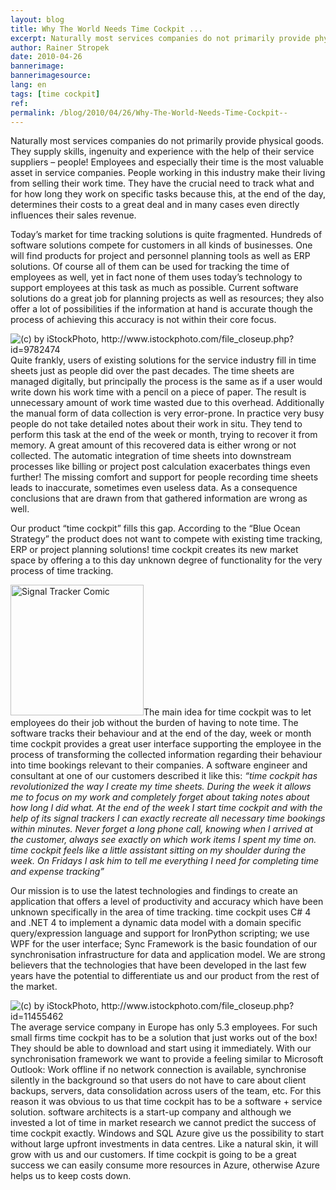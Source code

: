 ```yaml
---
layout: blog
title: Why The World Needs Time Cockpit ... 
excerpt: Naturally most services companies do not primarily provide physical goods. They supply skills, ingenuity and experience with the help of their service suppliers – people! Employees and especially their time is the most valuable asset in service companies. People working in this industry make their living from selling their work time. They have the crucial need to track what and for how long they work on specific tasks because this, at the end of the day, determines their costs to a great deal and in many cases even directly influences their sales revenue. 
author: Rainer Stropek
date: 2010-04-26
bannerimage: 
bannerimagesource: 
lang: en
tags: [time cockpit]
ref: 
permalink: /blog/2010/04/26/Why-The-World-Needs-Time-Cockpit--
---
```


<p>Naturally most services companies do not primarily provide physical goods. They supply skills, ingenuity and experience with the help of their service suppliers – people! Employees and especially their time is the most valuable asset in service companies. People working in this industry make their living from selling their work time. They have the crucial need to track what and for how long they work on specific tasks because this, at the end of the day, determines their costs to a great deal and in many cases even directly influences their sales revenue.</p><p>Today’s market for time tracking solutions is quite fragmented. Hundreds of software solutions compete for customers in all kinds of businesses. One will find products for project and personnel planning tools as well as ERP solutions. Of course all of them can be used for tracking the time of employees as well, yet in fact none of them uses today’s technology to support employees at this task as much as possible. Current software solutions do a great job for planning projects as well as resources; they also offer a lot of possibilities if the information at hand is accurate though the process of achieving this accuracy is not within their core focus.</p><p>
  <img class="floatLeft" alt="(c) by iStockPhoto, http://www.istockphoto.com/file_closeup.php?id=9782474" src="{{site.baseurl}}/content/images/blog/2010/04/iStock_000009782474XSmall_silver_computer_with_adhesive_notes.jpg" />Quite frankly, users of existing solutions for the service industry fill in time sheets just as people did over the past decades. The time sheets are managed digitally, but principally the process is the same as if a user would write down his work time with a pencil on a piece of paper. The result is unnecessary amount of work time wasted due to this overhead. Additionally the manual form of data collection is very error-prone. In practice very busy people do not take detailed notes about their work in situ. They tend to perform this task at the end of the week or month, trying to recover it from memory. A great amount of this recovered data is either wrong or not collected. The automatic integration of time sheets into downstream processes like billing or project post calculation exacerbates things even further! The missing comfort and support for people recording time sheets leads to inaccurate, sometimes even useless data. As a consequence conclusions that are drawn from that gathered information are wrong as well.</p><p>Our product “time cockpit” fills this gap. According to the “Blue Ocean Strategy” the product does not want to compete with existing time tracking, ERP or project planning solutions! time cockpit creates its new market space by offering a to this day unknown degree of functionality for the very process of time tracking.</p><p>
  <img width="213" height="209" class="floatRight" alt="Signal Tracker Comic" src="{{site.baseurl}}/content/images/blog/2010/04/SignalTrackerSmall.png" />The main idea for time cockpit was to let employees do their job without the burden of having to note time. The software tracks their behaviour and at the end of the day, week or month time cockpit provides a great user interface supporting the employee in the process of transforming the collected information regarding their behaviour into time bookings relevant to their companies. A software engineer and consultant at one of our customers described it like this: <em>“time cockpit has revolutionized the way I create my time sheets. During the week it allows me to focus on my work and completely forget about taking notes about how long I did what. At the end of the week I start time cockpit and with the help of its signal trackers I can exactly recreate all necessary time bookings within minutes. Never forget a long phone call, knowing when I arrived at the customer, always see exactly on which work items I spent my time on. time cockpit feels like a little assistant sitting on my shoulder during the week. On Fridays I ask him to tell me everything I need for completing time and expense tracking”</em></p><p>Our mission is to use the latest technologies and findings to create an application that offers a level of productivity and accuracy which have been unknown specifically in the area of time tracking. time cockpit uses C# 4 and .NET 4 to implement a dynamic data model with a domain specific query/expression language and support for IronPython scripting; we use WPF for the user interface; Sync Framework is the basic foundation of our synchronisation infrastructure for data and application model. We are strong believers that the technologies that have been developed in the last few years have the potential to differentiate us and our product from the rest of the market.</p><p>
  <img class="floatLeft" alt="(c) by iStockPhoto, http://www.istockphoto.com/file_closeup.php?id=11455462" src="{{site.baseurl}}/content/images/blog/2010/04/iStock_000011455462XSmall_cloud_computing.jpg" />The average service company in Europe has only 5.3 employees. For such small firms time cockpit has to be a solution that just works out of the box! They should be able to download and start using it immediately. With our synchronisation framework we want to provide a feeling similar to Microsoft Outlook: Work offline if no network connection is available, synchronise silently in the background so that users do not have to care about client backups, servers, data consolidation across users of the team, etc. For this reason it was obvious to us that time cockpit has to be a software + service solution. software architects is a start-up company and although we invested a lot of time in market research we cannot predict the success of time cockpit exactly. Windows and SQL Azure give us the possibility to start without large upfront investments in data centres. Like a natural skin, it will grow with us and our customers. If time cockpit is going to be a great success we can easily consume more resources in Azure, otherwise Azure helps us to keep costs down. </p>